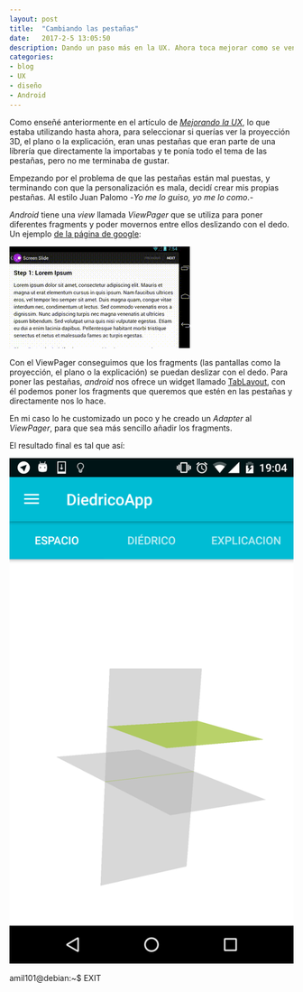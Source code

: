 ```yaml
---
layout: post
title:  "Cambiando las pestañas"
date:   2017-2-5 13:05:50
description: Dando un paso más en la UX. Ahora toca mejorar como se ven las pestañas 
categories:
- blog
- UX
- diseño
- Android
---
```


Como enseñé anteriormente en el artículo de [*Mejorando la UX*](/Mejorando-la-UX/), lo que estaba utilizando hasta ahora, para seleccionar si querías ver la proyección 3D, el plano o la explicación, eran unas pestañas que eran parte de una librería que directamente la importabas y te ponía todo el tema de las pestañas, pero no me terminaba de gustar.

Empezando por el problema de que las pestañas están mal puestas, y terminando con que la personalización es mala, decidí crear mis propias pestañas. Al estilo Juan Palomo -*Yo me lo guiso, yo me lo como*.-

*Android* tiene una *view* llamada *ViewPager* que se utiliza para poner diferentes fragments y poder movernos entre ellos deslizando con el dedo. Un ejemplo [de la página de google](https://developer.android.com/training/animation/screen-slide.html):

![Ejemplo de ViewPager](../images/viewPager.gif)  
 
Con el ViewPager conseguimos que los fragments (las pantallas como la proyección, el plano o la explicación) se puedan deslizar con el dedo. Para poner las pestañas, *android* nos ofrece un widget llamado [TabLayout](https://developer.android.com/reference/android/support/design/widget/TabLayout.html), con él podemos poner los fragments que queremos que estén en las pestañas y directamente nos lo hace.

En mi caso lo he customizado un poco y he creado un *Adapter* al *ViewPager*, para que sea más sencillo añadir los fragments.

El resultado final es tal que así:

![](../images/tabs.png)  

amil101@debian:~$ EXIT
